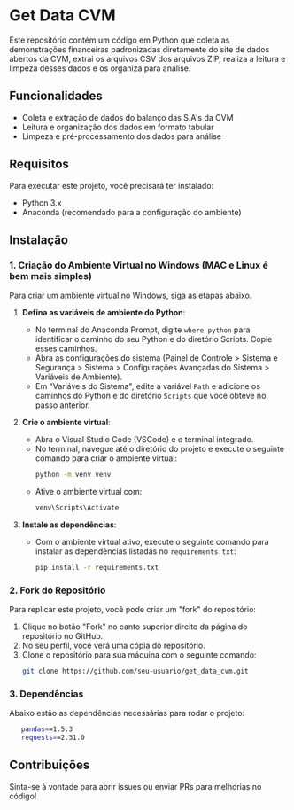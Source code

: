 # Get Data CVM

Este repositório contém um código em Python que coleta as demonstrações financeiras padronizadas diretamente do site de dados abertos da CVM, extrai os arquivos CSV dos arquivos ZIP, realiza a leitura e limpeza desses dados e os organiza para análise.

## Funcionalidades

- Coleta e extração de dados do balanço das S.A's da CVM
- Leitura e organização dos dados em formato tabular
- Limpeza e pré-processamento dos dados para análise

## Requisitos

Para executar este projeto, você precisará ter instalado:

- Python 3.x
- Anaconda (recomendado para a configuração do ambiente)

## Instalação

### 1. Criação do Ambiente Virtual no Windows (MAC e Linux é bem mais simples)

Para criar um ambiente virtual no Windows, siga as etapas abaixo.

1. **Defina as variáveis de ambiente do Python**:
   - No terminal do Anaconda Prompt, digite `where python` para identificar o caminho do seu Python e do diretório Scripts. Copie esses caminhos.
   - Abra as configurações do sistema (Painel de Controle > Sistema e Segurança > Sistema > Configurações Avançadas do Sistema > Variáveis de Ambiente).
   - Em "Variáveis do Sistema", edite a variável `Path` e adicione os caminhos do Python e do diretório `Scripts` que você obteve no passo anterior.

2. **Crie o ambiente virtual**:
   - Abra o Visual Studio Code (VSCode) e o terminal integrado.
   - No terminal, navegue até o diretório do projeto e execute o seguinte comando para criar o ambiente virtual:
     ```bash
     python -m venv venv
     ```
   - Ative o ambiente virtual com:
     ```bash
     venv\Scripts\Activate
     ```

3. **Instale as dependências**:
   - Com o ambiente virtual ativo, execute o seguinte comando para instalar as dependências listadas no `requirements.txt`:
     ```bash
     pip install -r requirements.txt
     ```

### 2. Fork do Repositório

Para replicar este projeto, você pode criar um "fork" do repositório:

1. Clique no botão "Fork" no canto superior direito da página do repositório no GitHub.
2. No seu perfil, você verá uma cópia do repositório.
3. Clone o repositório para sua máquina com o seguinte comando:
   ```bash
   git clone https://github.com/seu-usuario/get_data_cvm.git

### 3. Dependências
Abaixo estão as dependências necessárias para rodar o projeto:
```bash
   pandas==1.5.3
   requests==2.31.0
```

## Contribuições
Sinta-se à vontade para abrir issues ou enviar PRs para melhorias no código!
